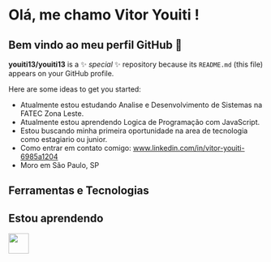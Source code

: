 # Olá, me chamo Vitor Youiti ! 
## Bem vindo ao meu perfil GitHub 👋


**youiti13/youiti13** is a ✨ _special_ ✨ repository because its `README.md` (this file) appears on your GitHub profile.

Here are some ideas to get you started:

-  Atualmente estou estudando Analise e Desenvolvimento de Sistemas na FATEC Zona Leste.
-  Atualmente estou aprendendo Logica de Programação com JavaScript.
-  Estou buscando minha primeira oportunidade na area de tecnologia como estagiario ou junior.
-  Como entrar em contato comigo: www.linkedin.com/in/vitor-youiti-6985a1204
-  Moro em São Paulo, SP

## Ferramentas e Tecnologias
  <i class="devicon-javascript-plain colored" width="40" height="40"></i>
  <i class="devicon-html5-plain" width="40" height="40"></i>
  <i class="devicon-css3-plain" width="40" height="40"></i>
  <i class="devicon-git-plain" width="40" height="40"></i>
  <i class="devicon-github-original" width="40" height="40"></i>

## Estou aprendendo
<img src="https://cdn.jsdelivr.net/gh/devicons/devicon@latest/icons/python/python-original.svg" width="40" height="40" />
          
